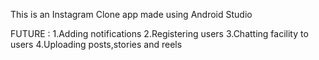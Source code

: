 This is an Instagram Clone app made using Android Studio

FUTURE : 1.Adding notifications
         2.Registering users
         3.Chatting facility to users
         4.Uploading posts,stories and reels
         
